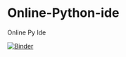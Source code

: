 # Online-Python-ide
Online Py Ide

[![Binder](https://mybinder.org/badge_logo.svg)](https://mybinder.org/v2/gh/Phuocminh94/Online-Python-ide/main?labpath=Test.ipynb)
